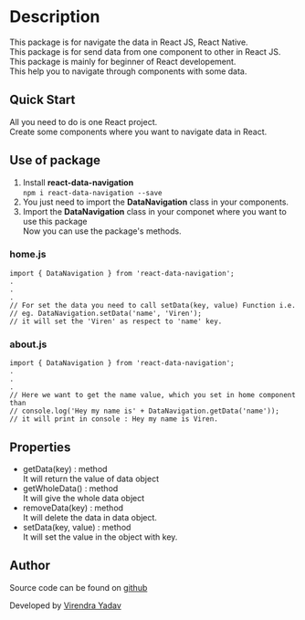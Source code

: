 # Description
This package is for navigate the data in React JS, React Native.<br>
This package is for send data from one component to other in React JS.<br>
This package is mainly for beginner of React developement.<br>
This help you to navigate through components with some data.

## Quick Start
All you need to do is one React project.<br>
Create some components where you want to navigate data in React.

## Use of package
1. Install **react-data-navigation**<br>
```npm i react-data-navigation --save```
2. You just need to import the **DataNavigation** class in your components.<br>
3. Import the **DataNavigation** class in your componet where you want to use this package<br>
Now you can use the package's methods.

### home.js
```
import { DataNavigation } from 'react-data-navigation';
.
.
.
// For set the data you need to call setData(key, value) Function i.e.
// eg. DataNavigation.setData('name', 'Viren'); 
// it will set the 'Viren' as respect to 'name' key.
```

### about.js
```
import { DataNavigation } from 'react-data-navigation';
.
.
.
// Here we want to get the name value, which you set in home component than
// console.log('Hey my name is' + DataNavigation.getData('name'));
// it will print in console : Hey my name is Viren.
```

## Properties

* getData(key) : method<br>
It will return the value of data object
* getWholeData() : method<br>
It will give the whole data object
* removeData(key) : method<br>
It will delete the data in data object.
* setData(key, value) : method<br>
It will set the value in the object with key.
## Author

Source code can be found on [github](https://github.com/Virendra-Yadav/react-data-navigation/)

Developed by [Virendra Yadav](https://www.linkedin.com/in/virendraayadav/)

